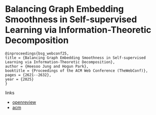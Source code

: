 # Balancing Graph Embedding Smoothness in Self-supervised Learning via Information-Theoretic Decomposition

```
@inproceedings{bsg_webconf25,
title = {Balancing Graph Embedding Smoothness in Self-supervised Learning via Information-Theoretic Decomposition},
author = {Heesoo Jung and Hogun Park},
booktitle = {Proceedings of the ACM Web Conference (TheWebConf)},
pages = {2621--2632},
year = {2025}
}
```

links
- [openreview](https://openreview.net/forum?id=uNXr6f0ARA)
- [acm](https://dl.acm.org/doi/10.1145/3696410.3714611)
